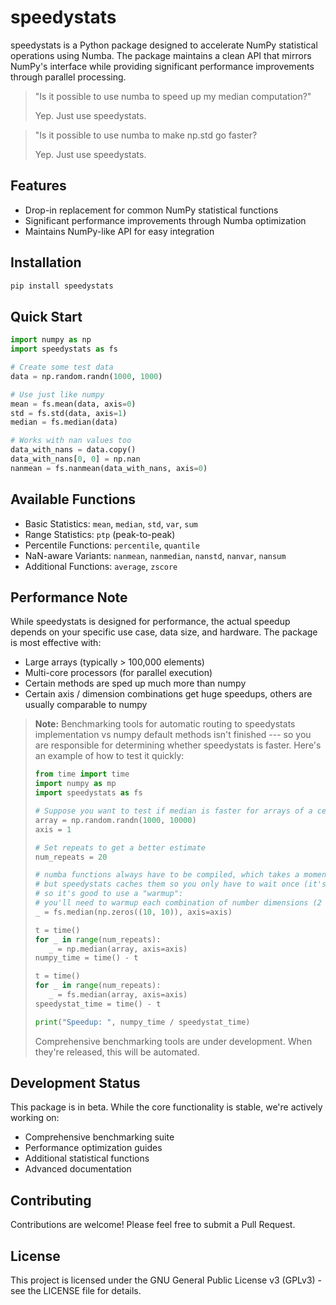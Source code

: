 # speedystats

speedystats is a Python package designed to accelerate NumPy statistical operations using Numba. The package maintains a clean API that mirrors NumPy's interface while providing significant performance improvements through parallel processing.

> "Is it possible to use numba to speed up my median computation?"
>
> Yep. Just use speedystats.

> "Is it possible to use numba to make np.std go faster? 
>
> Yep. Just use speedystats.

## Features

- Drop-in replacement for common NumPy statistical functions
- Significant performance improvements through Numba optimization
- Maintains NumPy-like API for easy integration

## Installation
```bash
pip install speedystats
```

## Quick Start
```python
import numpy as np
import speedystats as fs

# Create some test data
data = np.random.randn(1000, 1000)

# Use just like numpy
mean = fs.mean(data, axis=0)
std = fs.std(data, axis=1)
median = fs.median(data)

# Works with nan values too
data_with_nans = data.copy()
data_with_nans[0, 0] = np.nan
nanmean = fs.nanmean(data_with_nans, axis=0)
```

## Available Functions

- Basic Statistics: `mean`, `median`, `std`, `var`, `sum`
- Range Statistics: `ptp` (peak-to-peak)
- Percentile Functions: `percentile`, `quantile`
- NaN-aware Variants: `nanmean`, `nanmedian`, `nanstd`, `nanvar`, `nansum`
- Additional Functions: `average`, `zscore`

## Performance Note

While speedystats is designed for performance, the actual speedup depends on your specific use case, data size, and hardware. The package is most effective with:
- Large arrays (typically > 100,000 elements)
- Multi-core processors (for parallel execution)
- Certain methods are sped up much more than numpy
- Certain axis / dimension combinations get huge speedups, others are usually comparable to numpy

> **Note:** Benchmarking tools for automatic routing to speedystats implementation vs numpy default methods isn't finished --- so you are responsible for determining whether speedystats is faster. Here's an example of how to test it quickly: 
>```python
>from time import time
>import numpy as mp
>import speedystats as fs
>
># Suppose you want to test if median is faster for arrays of a certain shape and size
>array = np.random.randn(1000, 10000)
>axis = 1
>
># Set repeats to get a better estimate
>num_repeats = 20
>
># numba functions always have to be compiled, which takes a moment,
># but speedystats caches them so you only have to wait once (it's just a second or so)
># so it's good to use a "warmup":
># you'll need to warmup each combination of number dimensions (2 here) and axis
>_ = fs.median(np.zeros((10, 10)), axis=axis)
>
>t = time()
>for _ in range(num_repeats):
>    _ = np.median(array, axis=axis)
>numpy_time = time() - t
>
>t = time()
>for _ in range(num_repeats):
>    _ = fs.median(array, axis=axis)
>speedystat_time = time() - t
>
>print("Speedup: ", numpy_time / speedystat_time)
>```
>
> Comprehensive benchmarking tools are under development. When they're released, this will be automated. 

## Development Status

This package is in beta. While the core functionality is stable, we're actively working on:
- Comprehensive benchmarking suite
- Performance optimization guides
- Additional statistical functions
- Advanced documentation

## Contributing

Contributions are welcome! Please feel free to submit a Pull Request.

## License

This project is licensed under the GNU General Public License v3 (GPLv3) - see the LICENSE file for details.
